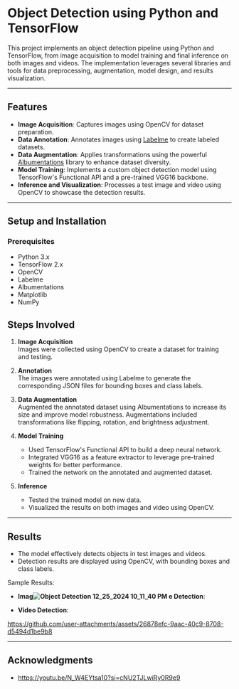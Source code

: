 # Object Detection using Python and TensorFlow

This project implements an object detection pipeline using Python and TensorFlow, from image acquisition to model training and final inference on both images and videos. The implementation leverages several libraries and tools for data preprocessing, augmentation, model design, and results visualization.

---

## **Features**

- **Image Acquisition**: Captures images using OpenCV for dataset preparation.  
- **Data Annotation**: Annotates images using [Labelme](https://github.com/wkentaro/labelme) to create labeled datasets.  
- **Data Augmentation**: Applies transformations using the powerful [Albumentations](https://albumentations.ai/) library to enhance dataset diversity.  
- **Model Training**: Implements a custom object detection model using TensorFlow's Functional API and a pre-trained VGG16 backbone.  
- **Inference and Visualization**: Processes a test image and video using OpenCV to showcase the detection results.  

---

## **Setup and Installation**

### Prerequisites
- Python 3.x
- TensorFlow 2.x
- OpenCV
- Labelme
- Albumentations
- Matplotlib
- NumPy



## **Steps Involved**

1. **Image Acquisition**  
   Images were collected using OpenCV to create a dataset for training and testing.

2. **Annotation**  
   The images were annotated using Labelme to generate the corresponding JSON files for bounding boxes and class labels.

3. **Data Augmentation**  
   Augmented the annotated dataset using Albumentations to increase its size and improve model robustness. Augmentations included transformations like flipping, rotation, and brightness adjustment.

4. **Model Training**  
   - Used TensorFlow's Functional API to build a deep neural network.  
   - Integrated VGG16 as a feature extractor to leverage pre-trained weights for better performance.  
   - Trained the network on the annotated and augmented dataset.

5. **Inference**  
   - Tested the trained model on new data.  
   - Visualized the results on both images and video using OpenCV.

---


## **Results**

- The model effectively detects objects in test images and videos.  
- Detection results are displayed using OpenCV, with bounding boxes and class labels.  


Sample Results:
- **Imag![Object Detection 12_25_2024 10_11_40 PM](https://github.com/user-attachments/assets/a9be377f-6449-4077-99b9-9a216796ad89)
e Detection**:
 
- **Video Detection**:
  
https://github.com/user-attachments/assets/26878efc-9aac-40c9-8708-d5494d1be9b8


---


## **Acknowledgments**
- https://youtu.be/N_W4EYtsa10?si=cNU2TJLwiRy0R9e9

